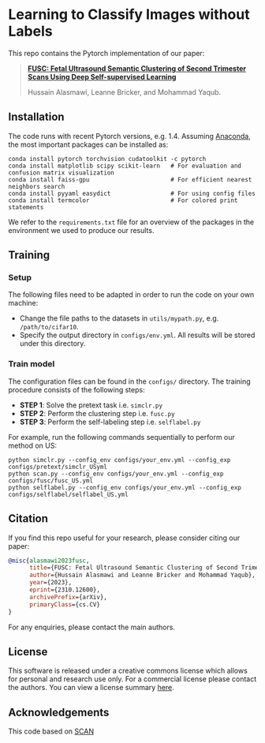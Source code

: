 # Learning to Classify Images without Labels


This repo contains the Pytorch implementation of our paper:
> [**FUSC: Fetal Ultrasound Semantic Clustering of Second Trimester Scans Using Deep Self-supervised Learning**](https://arxiv.org/abs/2310.12600)
>
> Hussain Alasmawi, Leanne Bricker, and Mohammad Yaqub.

## Installation
The code runs with recent Pytorch versions, e.g. 1.4. 
Assuming [Anaconda](https://docs.anaconda.com/anaconda/install/), the most important packages can be installed as:
```shell
conda install pytorch torchvision cudatoolkit -c pytorch
conda install matplotlib scipy scikit-learn   # For evaluation and confusion matrix visualization
conda install faiss-gpu                       # For efficient nearest neighbors search 
conda install pyyaml easydict                 # For using config files
conda install termcolor                       # For colored print statements
```
We refer to the `requirements.txt` file for an overview of the packages in the environment we used to produce our results.

## Training

### Setup
The following files need to be adapted in order to run the code on your own machine:
- Change the file paths to the datasets in `utils/mypath.py`, e.g. `/path/to/cifar10`.
- Specify the output directory in `configs/env.yml`. All results will be stored under this directory. 


### Train model
The configuration files can be found in the `configs/` directory. The training procedure consists of the following steps:
- __STEP 1__: Solve the pretext task i.e. `simclr.py`
- __STEP 2__: Perform the clustering step i.e. `fusc.py`
- __STEP 3__: Perform the self-labeling step i.e. `selflabel.py`

For example, run the following commands sequentially to perform our method on US:
```shell
python simclr.py --config_env configs/your_env.yml --config_exp configs/pretext/simclr_USyml
python scan.py --config_env configs/your_env.yml --config_exp configs/fusc/fusc_US.yml
python selflabel.py --config_env configs/your_env.yml --config_exp configs/selflabel/selflabel_US.yml
```







## Citation

If you find this repo useful for your research, please consider citing our paper:

```bibtex
@misc{alasmawi2023fusc,
      title={FUSC: Fetal Ultrasound Semantic Clustering of Second Trimester Scans Using Deep Self-supervised Learning}, 
      author={Hussain Alasmawi and Leanne Bricker and Mohammad Yaqub},
      year={2023},
      eprint={2310.12600},
      archivePrefix={arXiv},
      primaryClass={cs.CV}
}
```
For any enquiries, please contact the main authors.

## License


This software is released under a creative commons license which allows for personal and research use only. For a commercial license please contact the authors. You can view a license summary [here](http://creativecommons.org/licenses/by-nc/4.0/).

## Acknowledgements
This code based on [SCAN](https://github.com/wvangansbeke/Unsupervised-Classification/tree/master)
